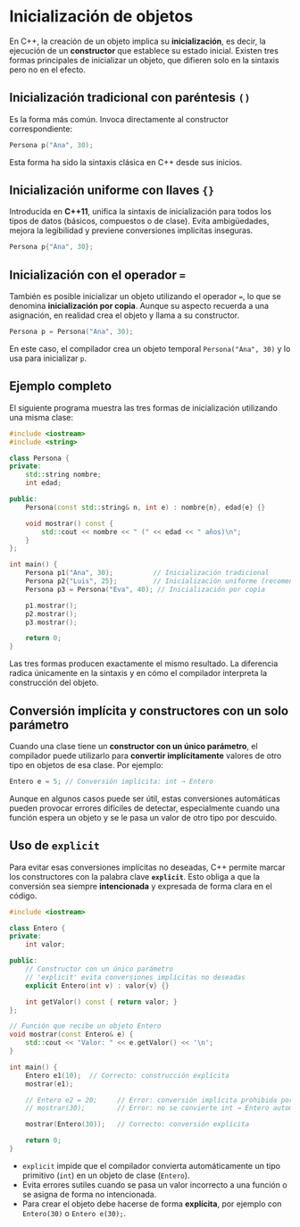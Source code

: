 # Inicialización de objetos

En C++, la creación de un objeto implica su **inicialización**, es decir, la ejecución de un **constructor** que establece su estado inicial.
Existen tres formas principales de inicializar un objeto, que difieren solo en la sintaxis pero no en el efecto.

## Inicialización tradicional con paréntesis `()`

Es la forma más común. Invoca directamente al constructor correspondiente:

```cpp
Persona p("Ana", 30);
```

Esta forma ha sido la sintaxis clásica en C++ desde sus inicios.

## Inicialización uniforme con llaves `{}`

Introducida en **C++11**, unifica la sintaxis de inicialización para todos los tipos de datos (básicos, compuestos o de clase).
Evita ambigüedades, mejora la legibilidad y previene conversiones implícitas inseguras.

```cpp
Persona p{"Ana", 30};
```

## Inicialización con el operador `=`

También es posible inicializar un objeto utilizando el operador `=`, lo que se denomina **inicialización por copia**. Aunque su aspecto recuerda a una asignación, en realidad crea el objeto y llama a su constructor.

```cpp
Persona p = Persona("Ana", 30);
```

En este caso, el compilador crea un objeto temporal `Persona("Ana", 30)` y lo usa para inicializar `p`.

## Ejemplo completo

El siguiente programa muestra las tres formas de inicialización utilizando una misma clase:

```cpp
#include <iostream>
#include <string>

class Persona {
private:
    std::string nombre;
    int edad;

public:
    Persona(const std::string& n, int e) : nombre{n}, edad{e} {}

    void mostrar() const {
        std::cout << nombre << " (" << edad << " años)\n";
    }
};

int main() {
    Persona p1("Ana", 30);          // Inicialización tradicional
    Persona p2{"Luis", 25};         // Inicialización uniforme (recomendada)
    Persona p3 = Persona("Eva", 40); // Inicialización por copia

    p1.mostrar();
    p2.mostrar();
    p3.mostrar();

    return 0;
}
```

Las tres formas producen exactamente el mismo resultado.
La diferencia radica únicamente en la sintaxis y en cómo el compilador interpreta la construcción del objeto.


## Conversión implícita y constructores con un solo parámetro

Cuando una clase tiene un **constructor con un único parámetro**, el compilador puede utilizarlo para **convertir implícitamente** valores de otro tipo en objetos de esa clase.
Por ejemplo:

```cpp
Entero e = 5; // Conversión implícita: int → Entero
```

Aunque en algunos casos puede ser útil, estas conversiones automáticas pueden provocar errores difíciles de detectar, especialmente cuando una función espera un objeto y se le pasa un valor de otro tipo por descuido.


## Uso de `explicit`

Para evitar esas conversiones implícitas no deseadas, C++ permite marcar los constructores con la palabra clave **`explicit`**.
Esto obliga a que la conversión sea siempre **intencionada** y expresada de forma clara en el código.

```cpp
#include <iostream>

class Entero {
private:
    int valor;

public:
    // Constructor con un único parámetro
    // 'explicit' evita conversiones implícitas no deseadas
    explicit Entero(int v) : valor{v} {}

    int getValor() const { return valor; }
};

// Función que recibe un objeto Entero
void mostrar(const Entero& e) {
    std::cout << "Valor: " << e.getValor() << '\n';
}

int main() {
    Entero e1(10);  // Correcto: construcción explícita
    mostrar(e1);

    // Entero e2 = 20;     // Error: conversión implícita prohibida por 'explicit'
    // mostrar(30);        // Error: no se convierte int → Entero automáticamente

    mostrar(Entero(30));   // Correcto: conversión explícita

    return 0;
}
```

* `explicit` impide que el compilador convierta automáticamente un tipo primitivo (`int`) en un objeto de clase (`Entero`).
* Evita errores sutiles cuando se pasa un valor incorrecto a una función o se asigna de forma no intencionada.
* Para crear el objeto debe hacerse de forma **explícita**, por ejemplo con `Entero(30)` o `Entero e(30);`.


